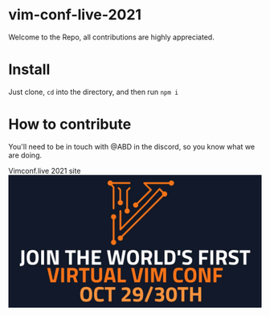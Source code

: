 # vim-conf-live-2021
Welcome to the Repo, all contributions are highly appreciated.

# Install
Just clone, `cd` into the directory, and then run `npm i`

# How to contribute
You'll need to be in touch with @ABD in the discord, so you know what we are doing.


Vimconf.live 2021 site
![Vimconf live 2021](static/vimconf.jpg)




